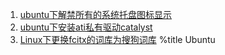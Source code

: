 1. [ubuntu下解禁所有的系统托盘图标显示](posts/3.html)
1. [ubuntu下安装ati私有驱动catalyst](posts/2.html)
1. [Linux下更换fcitx的词库为搜狗词库](posts/index.html)
%title Ubuntu
